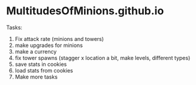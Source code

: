 # MultitudesOfMinions.github.io

Tasks:
<ol>
 <li>Fix attack rate (minions and towers)</li>
 <li>make upgrades for minions</li>
 <li>make a currency</li>
 <li>fix tower spawns (stagger x location a bit, make levels, different types)</li>
 <li>save stats in cookies</li>
 <li>load stats from cookies</li>
 <li>Make more tasks</li>
</ol>
